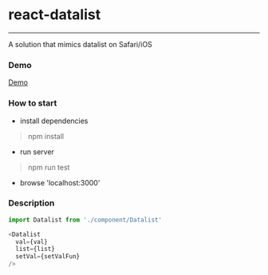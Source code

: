 # react-datalist
------------
A solution that mimics datalist on Safari/iOS

### Demo
[Demo](https://oonne.github.io/react-datalist/build/)

### How to start
* install dependencies
> npm install

* run server
> npm run test

* browse 'localhost:3000'


### Description

``` javascript
import Datalist from './component/Datalist'

<Datalist
  val={val}
  list={list}
  setVal={setValFun}
/>
